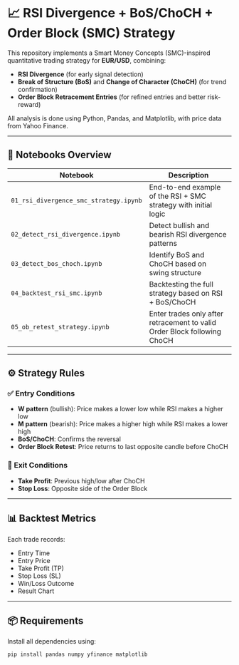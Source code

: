 # 📈 RSI Divergence + BoS/ChoCH + Order Block (SMC) Strategy

This repository implements a Smart Money Concepts (SMC)-inspired quantitative trading strategy for **EUR/USD**, combining:

- **RSI Divergence** (for early signal detection)
- **Break of Structure (BoS)** and **Change of Character (ChoCH)** (for trend confirmation)
- **Order Block Retracement Entries** (for refined entries and better risk-reward)

All analysis is done using Python, Pandas, and Matplotlib, with price data from Yahoo Finance.

---

## 📘 Notebooks Overview

| Notebook | Description |
|----------|-------------|
| `01_rsi_divergence_smc_strategy.ipynb` | End-to-end example of the RSI + SMC strategy with initial logic |
| `02_detect_rsi_divergence.ipynb` | Detect bullish and bearish RSI divergence patterns |
| `03_detect_bos_choch.ipynb` | Identify BoS and ChoCH based on swing structure |
| `04_backtest_rsi_smc.ipynb` | Backtesting the full strategy based on RSI + BoS/ChoCH |
| `05_ob_retest_strategy.ipynb` | Enter trades only after retracement to valid Order Block following ChoCH |

---

## ⚙️ Strategy Rules

### ✅ Entry Conditions
- **W pattern** (bullish): Price makes a lower low while RSI makes a higher low
- **M pattern** (bearish): Price makes a higher high while RSI makes a lower high
- **BoS/ChoCH**: Confirms the reversal
- **Order Block Retest**: Price returns to last opposite candle before ChoCH

### 🎯 Exit Conditions
- **Take Profit**: Previous high/low after ChoCH
- **Stop Loss**: Opposite side of the Order Block

---

## 📊 Backtest Metrics
Each trade records:
- Entry Time
- Entry Price
- Take Profit (TP)
- Stop Loss (SL)
- Win/Loss Outcome
- Result Chart

---

## 📦 Requirements

Install all dependencies using:

```bash
pip install pandas numpy yfinance matplotlib


